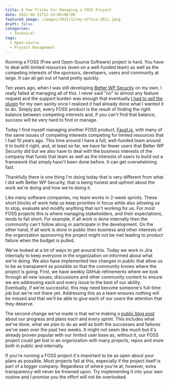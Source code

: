 ```yaml
---
title: A Few Tricks For Managing a FOSS Project
date: 2022-08-31T12:33:05+00:00
featured_image: /images/2021/11/my-office-2021.jpeg
draft: false
categories:
  - Technical
tags:
  - Open-source
  - Project Management
---
```


Running a FOSS (Free and Open-Source Software) project is hard. You have to deal with limited resources (even on a well-funded team) as well as the competing interests of the sponsors, developers, users and community at large. It can all get out of hand pretty quickly.

Ten years ago, when I was still developing [Better WP Security][1] on my own, I really failed at managing all of this. I never said "no" to almost any feature request and the support burden was enough that eventually [I had to sell the plugin][2] for my own sanity once I realized it had already done what I wanted it to do. Simply put, every FOSS product is the result of finding the right balance between competing interests and, if you can't find that balance, success will be very hard to find or manage.

Today I find myself managing another FOSS product, [Faust.js][3], with many of the same issues of competing interests competing for limited resources that I had 10 years ago. This time around I have a full, well-funded team around it to build it right, and, at least so far, we have far fewer users that Better WP Security did but we also have to deal with the business interests of the company that funds that team as well as the interests of users to build out a framework that simply hasn't been done before. It can get overwhelming fast.

Thankfully there is one thing I'm doing today that is very different from what I did with Better WP Security, that is being honest and upfront about the work we're doing and how we're doing it.

Like many software companies, my team works in 2-week sprints. These short blocks of work help us keep priorities in focus while also allowing us to stop, evaluate and modify anything that isn't working for us. For most FOSS projects this is where managing stakeholders, and their expectations, tends to fall short. For example, if all work is done internally then the community can't follow along or participate in the development. On the other hand, if all work is done in public then business and other interests of the organization sponsoring the project might not be met leading to product failure when the budget is pulled.

We've looked at a lot of ways to get around this. Today we work in Jira internally to keep everyone in the organization on informed about what we're doing. We also have implemented two changes in public that allow us to be as transparent as possible so that the community knows where the project is going. First, we have weekly GitHub refinements where we look through all new issues, discussions and other community content to ensure we are addressing each and every issue to the best of our ability. Eventually, if we're successful, this may need become someone's full-time job but we're not there yet. Addressing this as a team ensures nothing will be missed and that we'll be able to give each of our users the attention that they deserve.

The second change we've made is that we're making a [public blog post][4] about our progress and plans each and every sprint. This includes what we've done, what we plan to do as well as both the successes and failures we've seen over the past two weeks. It might not seem like much but it's already proven popular with our limited user base as, without it, our FOSS project could get lost in an organization with many projects, repos and more both in public and internally.

If you're running a FOSS project it's important to be as open about your plans as possible. Most projects fail at this, especially if the project itself is part of a bigger company. Regardless of where you're at, however, extra transparency will never be frowned upon. Try implementing it into your own routine and I promise you the effort will not be overlooked.

 [1]: https://wordpress.org/plugins/better-wp-security/
 [2]: /2014/08/why-i-sold-better-wp-security/
 [3]: https://faustjs.org
 [4]: https://faustjs.org/blog